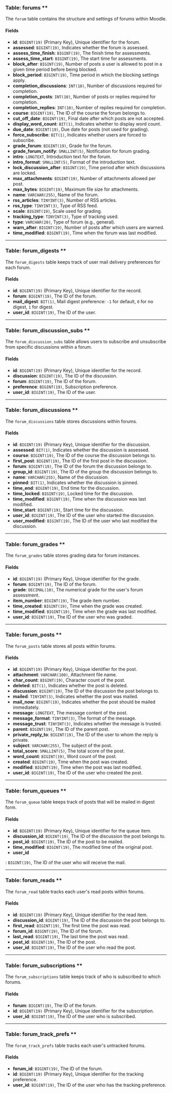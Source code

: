 ### Table: forums **

The `forum` table contains the structure and settings of forums within Moodle.

#### Fields

- **id**: `BIGINT(19)` (Primary Key), Unique identifier for the forum.
- **assessed**: `BIGINT(19)`, Indicates whether the forum is assessed.
- **assess_time_finish**: `BIGINT(19)`, The finish time for assessments.
- **assess_time_start**: `BIGINT(19)`, The start time for assessments.
- **block_after**: `BIGINT(19)`, Number of posts a user is allowed to post in a given time period before being blocked.
- **block_period**: `BIGINT(19)`, Time period in which the blocking settings apply.
- **completion_discussions**: `INT(10)`, Number of discussions required for completion.
- **completion_posts**: `INT(10)`, Number of posts or replies required for completion.
- **completion_replies**: `INT(10)`, Number of replies required for completion.
- **course**: `BIGINT(19)`, The ID of the course the forum belongs to.
- **cut_off_date**: `BIGINT(19)`, Final date after which posts are not accepted.
- **display_word_count**: `BIT(1)`, Indicates whether to display word count.
- **due_date**: `BIGINT(19)`, Due date for posts (not used for grading).
- **force_subscribe**: `BIT(1)`, Indicates whether users are forced to subscribe.
- **grade_forum**: `BIGINT(19)`, Grade for the forum.
- **grade_forum_notify**: `SMALLINT(5)`, Notification for forum grading.
- **intro**: `LONGTEXT`, Introduction text for the forum.
- **intro_format**: `SMALLINT(5)`, Format of the introduction text.
- **lock_discussion_after**: `BIGINT(19)`, Time period after which discussions are locked.
- **max_attachments**: `BIGINT(19)`, Number of attachments allowed per post.
- **max_bytes**: `BIGINT(19)`, Maximum file size for attachments.
- **name**: `VARCHAR(255)`, Name of the forum.
- **rss_articles**: `TINYINT(3)`, Number of RSS articles.
- **rss_type**: `TINYINT(3)`, Type of RSS feed.
- **scale**: `BIGINT(19)`, Scale used for grading.
- **tracking_type**: `TINYINT(3)`, Type of tracking used.
- **type**: `VARCHAR(20)`, Type of forum (e.g., general).
- **warn_after**: `BIGINT(19)`, Number of posts after which users are warned.
- **time_modified**: `BIGINT(19)`, Time when the forum was last modified.

---

### Table: forum_digests **

The `forum_digests` table keeps track of user mail delivery preferences for each forum.

#### Fields

- **id**: `BIGINT(19)` (Primary Key), Unique identifier for the record.
- **forum**: `BIGINT(19)`, The ID of the forum.
- **mail_digest**: `BIT(1)`, Mail digest preference: `-1` for default, `0` for no digest, `1` for digest.
- **user_id**: `BIGINT(19)`, The ID of the user.

---

### Table: forum_discussion_subs **

The `forum_discussion_subs` table allows users to subscribe and unsubscribe from specific discussions within a forum.

#### Fields

- **id**: `BIGINT(19)` (Primary Key), Unique identifier for the record.
- **discussion**: `BIGINT(19)`, The ID of the discussion.
- **forum**: `BIGINT(19)`, The ID of the forum.
- **preference**: `BIGINT(19)`, Subscription preference.
- **user_id**: `BIGINT(19)`, The ID of the user.

---

### Table: forum_discussions **

The `forum_discussions` table stores discussions within forums.

#### Fields

- **id**: `BIGINT(19)` (Primary Key), Unique identifier for the discussion.
- **assessed**: `BIT(1)`, Indicates whether the discussion is assessed.
- **course**: `BIGINT(19)`, The ID of the course the discussion belongs to.
- **first_post**: `BIGINT(19)`, The ID of the first post in the discussion.
- **forum**: `BIGINT(19)`, The ID of the forum the discussion belongs to.
- **group_id**: `BIGINT(19)`, The ID of the group the discussion belongs to.
- **name**: `VARCHAR(255)`, Name of the discussion.
- **pinned**: `BIT(1)`, Indicates whether the discussion is pinned.
- **time_end**: `BIGINT(19)`, End time for the discussion.
- **time_locked**: `BIGINT(19)`, Locked time for the discussion.
- **time_modified**: `BIGINT(19)`, Time when the discussion was last modified.
- **time_start**: `BIGINT(19)`, Start time for the discussion.
- **user_id**: `BIGINT(19)`, The ID of the user who started the discussion.
- **user_modified**: `BIGINT(19)`, The ID of the user who last modified the discussion.

---

### Table: forum_grades **

The `forum_grades` table stores grading data for forum instances.

#### Fields

- **id**: `BIGINT(19)` (Primary Key), Unique identifier for the grade.
- **forum**: `BIGINT(19)`, The ID of the forum.
- **grade**: `DECIMAL(10)`, The numerical grade for the user's forum assessment.
- **item_number**: `BIGINT(19)`, The grade item number.
- **time_created**: `BIGINT(19)`, Time when the grade was created.
- **time_modified**: `BIGINT(19)`, Time when the grade was last modified.
- **user_id**: `BIGINT(19)`, The ID of the user who was graded.

---

### Table: forum_posts **

The `forum_posts` table stores all posts within forums.

#### Fields

- **id**: `BIGINT(19)` (Primary Key), Unique identifier for the post.
- **attachment**: `VARCHAR(100)`, Attachment file name.
- **char_count**: `BIGINT(19)`, Character count of the post.
- **deleted**: `BIT(1)`, Indicates whether the post is deleted.
- **discussion**: `BIGINT(19)`, The ID of the discussion the post belongs to.
- **mailed**: `TINYINT(3)`, Indicates whether the post was mailed.
- **mail_now**: `BIGINT(19)`, Indicates whether the post should be mailed immediately.
- **message**: `LONGTEXT`, The message content of the post.
- **message_format**: `TINYINT(3)`, The format of the message.
- **message_trust**: `TINYINT(3)`, Indicates whether the message is trusted.
- **parent**: `BIGINT(19)`, The ID of the parent post.
- **private_reply_to**: `BIGINT(19)`, The ID of the user to whom the reply is private.
- **subject**: `VARCHAR(255)`, The subject of the post.
- **total_score**: `SMALLINT(5)`, The total score of the post.
- **word_count**: `BIGINT(19)`, Word count of the post.
- **created**: `BIGINT(19)`, Time when the post was created.
- **modified**: `BIGINT(19)`, Time when the post was last modified.
- **user_id**: `BIGINT(19)`, The ID of the user who created the post.

---

### Table: forum_queues **

The `forum_queue` table keeps track of posts that will be mailed in digest form.

#### Fields

- **id**: `BIGINT(19)` (Primary Key), Unique identifier for the queue item.
- **discussion_id**: `BIGINT(19)`, The ID of the discussion the post belongs to.
- **post_id**: `BIGINT(19)`, The ID of the post to be mailed.
- **time_modified**: `BIGINT(19)`, The modified time of the original post.
- **user_id**

: `BIGINT(19)`, The ID of the user who will receive the mail.

---

### Table: forum_reads **

The `forum_read` table tracks each user's read posts within forums.

#### Fields

- **id**: `BIGINT(19)` (Primary Key), Unique identifier for the read item.
- **discussion_id**: `BIGINT(19)`, The ID of the discussion the post belongs to.
- **first_read**: `BIGINT(19)`, The first time the post was read.
- **forum_id**: `BIGINT(19)`, The ID of the forum.
- **last_read**: `BIGINT(19)`, The last time the post was read.
- **post_id**: `BIGINT(19)`, The ID of the post.
- **user_id**: `BIGINT(19)`, The ID of the user who read the post.

---

### Table: forum_subscriptions **

The `forum_subscriptions` table keeps track of who is subscribed to which forums.

#### Fields

- **forum**: `BIGINT(19)`, The ID of the forum.
- **id**: `BIGINT(19)` (Primary Key), Unique identifier for the subscription.
- **user_id**: `BIGINT(19)`, The ID of the user who is subscribed.

---

### Table: forum_track_prefs **

The `forum_track_prefs` table tracks each user's untracked forums.

#### Fields

- **forum_id**: `BIGINT(19)`, The ID of the forum.
- **id**: `BIGINT(19)` (Primary Key), Unique identifier for the tracking preference.
- **user_id**: `BIGINT(19)`, The ID of the user who has the tracking preference.
